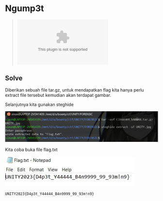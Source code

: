 # Ngump3t

> ![file.tar.gz](file/CIHHHHHH_bAKWAN.tar.gz)

## Solve

Diberikan sebuah file tar.gz, untuk mendapatkan flag kita hanya perlu extract file tersebut kemudian akan terdapat gambar.

Selanjutnya kita gunakan steghide

![solve](images/solve.jpg)

Kita coba buka file flag.txt

![flag](images/flag.jpg)

```
UNITY2023{D4p3t_Y44444_B4n9999_99_93m!n9}
```